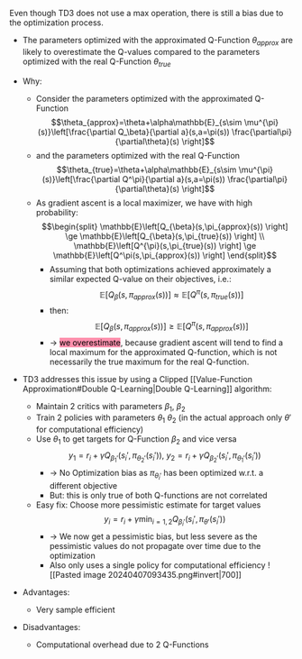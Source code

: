 Even though TD3 does not use a max operation, there is still a bias due to the optimization process.
- The parameters optimized with the approximated Q-Function $\theta_{approx}$ are likely to overestimate the Q-values compared to the parameters optimized with the real Q-Function $\theta_{true}$ 
- Why:
	- Consider the parameters optimized with the approximated Q-Function$$\theta_{approx}=\theta+\alpha\mathbb{E}_{s\sim \mu^{\pi}(s)}\left[\frac{\partial Q_\beta}{\partial a}(s,a=\pi(s)) \frac{\partial\pi}{\partial\theta}(s) \right]$$
	- and the parameters optimized with the real Q-Function$$\theta_{true}=\theta+\alpha\mathbb{E}_{s\sim \mu^{\pi}(s)}\left[\frac{\partial Q^\pi}{\partial a}(s,a=\pi(s)) \frac{\partial\pi}{\partial\theta}(s) \right]$$
	- As gradient ascent is a local maximizer, we have with high probability: $$\begin{split} \mathbb{E}\left[Q_{\beta}(s,\pi_{approx}(s)) \right] \ge \mathbb{E}\left[Q_{\beta}(s,\pi_{true}(s)) \right] \\ \mathbb{E}\left[Q^{\pi}(s,\pi_{true}(s)) \right] \ge \mathbb{E}\left[Q^\pi(s,\pi_{approx}(s)) \right] \end{split}$$
		- Assuming that both optimizations achieved approximately a similar expected Q-value on their objectives, i.e.:$$\mathbb{E}\left[Q_{\beta}(s,\pi_{approx}(s)) \right] \approx \mathbb{E}\left[Q^{\pi}(s,\pi_{true}(s)) \right]$$
		- then: $$\mathbb{E}\left[Q_{\beta}(s,\pi_{approx}(s)) \right] \ge \mathbb{E}\left[Q^{\pi}(s,\pi_{approx}(s)) \right]$$
		- -> <mark style="background: #FF5582A6;">we overestimate</mark>, because gradient ascent will tend to find a local maximum for the approximated Q-function, which is not necessarily the true maximum for the real Q-function.

- TD3 addresses this issue by using a Clipped [[Value-Function Approximation#Double Q-Learning|Double Q-Learning]] algorithm:
	- Maintain 2 critics with parameters $\beta_{1},\ \beta_{2}$
	- Train 2 policies with parameters $\theta_{1}\ \theta_{2}$ (in the actual approach only $\theta'$ for computational efficiency)
	- Use $\theta_{1}$ to get targets for Q-Function $\beta_{2}$ and vice versa$$y_{1}=r_{i} +\gamma Q_{\beta_{1}'}(s_{i}',\pi_{\theta_{2}'}(s_{i}')),\ y_{2}=r_{i} +\gamma Q_{\beta_{2}'}(s_{i}',\pi_{\theta_{1}'}(s_{i}'))$$
		- -> No Optimization bias as $\pi_{\theta_{i}'}$ has been optimized w.r.t. a different objective
		- But: this is only true of both Q-functions are not correlated
	- Easy fix: Choose more pessimistic estimate for target values $$y_{i}=r_{i} +\gamma \min_{i=1,2} Q_{\beta_{i}'}(s_{i}',\pi_{\theta'}(s_{i}'))$$
		- -> We now get a pessimistic bias, but less severe as the pessimistic values do not propagate over time due to the optimization
		- Also only uses a single policy for computational efficiency
![[Pasted image 20240407093435.png#invert|700]]
- Advantages:
	- Very sample efficient
- Disadvantages:
	- Computational overhead due to 2 Q-Functions